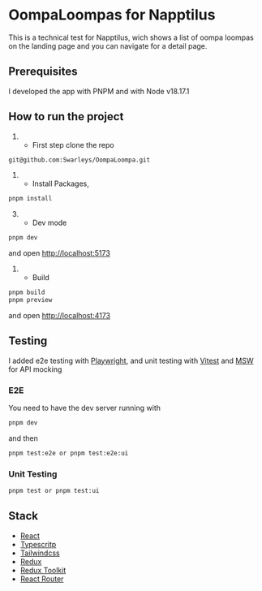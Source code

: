 # OompaLoompas for Napptilus

This is a technical test for Napptilus, wich shows a list of oompa loompas on the landing page and you can navigate for a detail page.

## Prerequisites 

I  developed the app with PNPM and with Node v18.17.1

## How to run the project

1. - First step clone the repo
```sh
git@github.com:Swarleys/OompaLoompa.git
```
1. - Install Packages, 

```sh
pnpm install
```

3. - Dev mode

```sh
pnpm dev
```

and open [http://localhost:5173](http://localhost:5173) 

1. - Build
```sh 
pnpm build
pnpm preview
```

and open [http://localhost:4173](http://localhost:4173) 

## Testing

I added e2e testing with [Playwright](https://playwright.dev/), and unit testing with [Vitest](https://vitest.dev/) and [MSW](https://mswjs.io/) for API mocking

### E2E

You need to have the dev server running with

```sh
pnpm dev
```

and then

```sh
pnpm test:e2e or pnpm test:e2e:ui
```

### Unit Testing

```sh
pnpm test or pnpm test:ui
```

## Stack

- [React](https://reactjs.org/)
- [Typescritp](https://www.typescriptlang.org/)
- [Tailwindcss](https://tailwindcss.com/)
- [Redux](https://redux.js.org/)
- [Redux Toolkit](https://redux-toolkit.js.org/)
- [React Router](https://reactrouter.com/en/main)